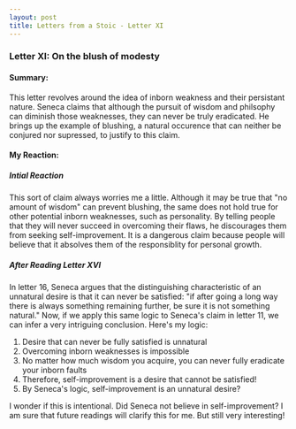 ```yaml
---
layout: post
title: Letters from a Stoic - Letter XI
---
```


### Letter XI: On the blush of modesty

#### Summary:
This letter revolves around the idea of inborn weakness and their persistant nature. Seneca claims that although the pursuit of wisdom and philsophy can diminish those weaknesses, they can never be truly eradicated. He brings up the example of blushing, a natural occurence that can neither be conjured nor supressed, to justify to this claim.

#### My Reaction:

##### Intial Reaction
This sort of claim always worries me a little. Although it may be true that "no amount of wisdom" can prevent blushing, the same does not hold true for other potential inborn weaknesses, such as personality. By telling people that they will never succeed in overcoming their flaws, he discourages them from seeking self-improvement. It is a dangerous claim because people will believe that it absolves them of the responsiblity for personal growth.

##### After Reading Letter XVI
In letter 16, Seneca argues that the distinguishing characteristic of an unnatural desire is that it can never be satisfied: "if after going a long way there is always something remaining further, be sure it is not something natural." Now, if we apply this same logic to Seneca's claim in letter 11, we can infer a very intriguing conclusion. Here's my logic:

1. Desire that can never be fully satisfied is unnatural
2. Overcoming inborn weaknesses is impossible
3. No matter how much wisdom you acquire, you can never fully eradicate your inborn faults
4. Therefore, self-improvement is a desire that cannot be satisfied!
5. By Seneca's logic, self-improvement is an unnatural desire? 

I wonder if this is intentional. Did Seneca not believe in self-improvement? I am sure that future readings will clarify this for me. But still very interesting!
